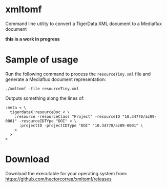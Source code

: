 # xmltomf

Command line utility to convert a TigerData XML document to a Mediaflux document


**this is a work in progress**

# Sample of usage

Run the following command to process the `resourceTiny.xml` file and generate a Mediaflux document representation:

```
./xmltomf -file resourceTiny.xml
```

Outputs something along the lines of:

```
:meta < \
  tigerdataX:resourceDoc < \
    :resource -resourceClass "Project" -resourceID "10.34770/az09-0001" -resourceIDTYpe "DOI" < \
      :projectID -projectIDType "DOI" "10.34770/az09-0001" \
    >
  >
>
```

# Download
Download the executable for your operating system from: https://github.com/hectorcorrea/xmltomf/releases
